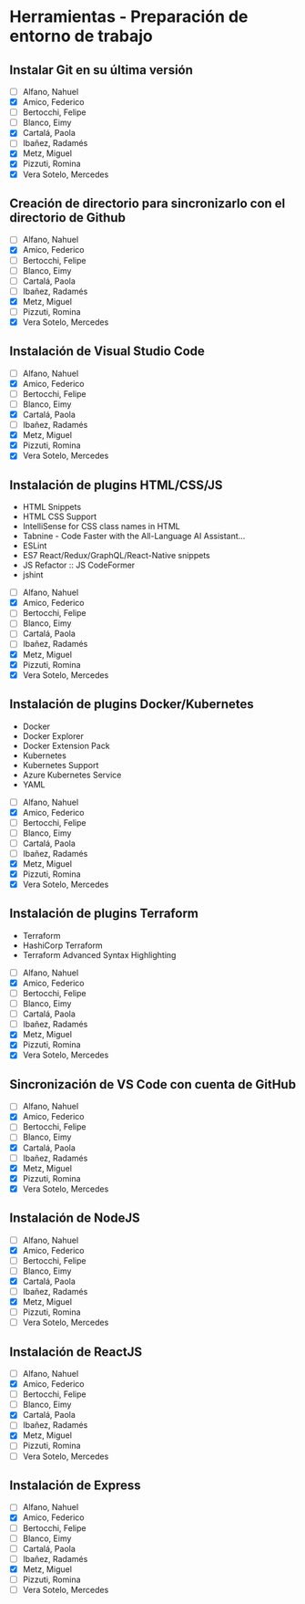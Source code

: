 # Herramientas - Preparación de entorno de trabajo

## Instalar Git en su última versión
- [ ] Alfano, Nahuel
- [X] Amico, Federico
- [ ] Bertocchi, Felipe
- [ ] Blanco, Eimy
- [X] Cartalá, Paola
- [ ] Ibañez, Radamés
- [X] Metz, Miguel
- [X] Pizzuti, Romina
- [X] Vera Sotelo, Mercedes

## Creación de directorio para sincronizarlo con el directorio de Github
- [ ] Alfano, Nahuel
- [X] Amico, Federico
- [ ] Bertocchi, Felipe
- [ ] Blanco, Eimy
- [ ] Cartalá, Paola
- [ ] Ibañez, Radamés
- [X] Metz, Miguel
- [ ] Pizzuti, Romina
- [X] Vera Sotelo, Mercedes

## Instalación de Visual Studio Code
- [ ] Alfano, Nahuel
- [X] Amico, Federico
- [ ] Bertocchi, Felipe
- [ ] Blanco, Eimy
- [X] Cartalá, Paola
- [ ] Ibañez, Radamés
- [X] Metz, Miguel
- [X] Pizzuti, Romina
- [X] Vera Sotelo, Mercedes

## Instalación de plugins HTML/CSS/JS
- HTML Snippets
- HTML CSS Support
- IntelliSense for CSS class names in HTML
- Tabnine - Code Faster with the All-Language AI Assistant...
- ESLint
- ES7 React/Redux/GraphQL/React-Native snippets
- JS Refactor :: JS CodeFormer
- jshint

- [ ] Alfano, Nahuel
- [X] Amico, Federico
- [ ] Bertocchi, Felipe
- [ ] Blanco, Eimy
- [ ] Cartalá, Paola
- [ ] Ibañez, Radamés
- [X] Metz, Miguel
- [X] Pizzuti, Romina
- [X] Vera Sotelo, Mercedes

## Instalación de plugins Docker/Kubernetes
- Docker
- Docker Explorer
- Docker Extension Pack
- Kubernetes
- Kubernetes Support
- Azure Kubernetes Service
- YAML

- [ ] Alfano, Nahuel
- [X] Amico, Federico
- [ ] Bertocchi, Felipe
- [ ] Blanco, Eimy
- [ ] Cartalá, Paola
- [ ] Ibañez, Radamés
- [X] Metz, Miguel
- [X] Pizzuti, Romina
- [X] Vera Sotelo, Mercedes

## Instalación de plugins Terraform
- Terraform
- HashiCorp Terraform
- Terraform Advanced Syntax Highlighting

- [ ] Alfano, Nahuel
- [X] Amico, Federico
- [ ] Bertocchi, Felipe
- [ ] Blanco, Eimy
- [ ] Cartalá, Paola
- [ ] Ibañez, Radamés
- [X] Metz, Miguel
- [X] Pizzuti, Romina
- [X] Vera Sotelo, Mercedes

## Sincronización de VS Code con cuenta de GitHub
- [ ] Alfano, Nahuel
- [X] Amico, Federico
- [ ] Bertocchi, Felipe
- [ ] Blanco, Eimy
- [X] Cartalá, Paola
- [ ] Ibañez, Radamés
- [X] Metz, Miguel
- [X] Pizzuti, Romina
- [X] Vera Sotelo, Mercedes

## Instalación de NodeJS
- [ ] Alfano, Nahuel
- [X] Amico, Federico
- [ ] Bertocchi, Felipe
- [ ] Blanco, Eimy
- [X] Cartalá, Paola
- [ ] Ibañez, Radamés
- [X] Metz, Miguel
- [ ] Pizzuti, Romina
- [ ] Vera Sotelo, Mercedes

## Instalación de ReactJS
- [ ] Alfano, Nahuel
- [X] Amico, Federico
- [ ] Bertocchi, Felipe
- [ ] Blanco, Eimy
- [X] Cartalá, Paola
- [ ] Ibañez, Radamés
- [X] Metz, Miguel
- [ ] Pizzuti, Romina
- [ ] Vera Sotelo, Mercedes

## Instalación de Express
- [ ] Alfano, Nahuel
- [X] Amico, Federico
- [ ] Bertocchi, Felipe
- [ ] Blanco, Eimy
- [ ] Cartalá, Paola
- [ ] Ibañez, Radamés
- [X] Metz, Miguel
- [ ] Pizzuti, Romina
- [ ] Vera Sotelo, Mercedes

